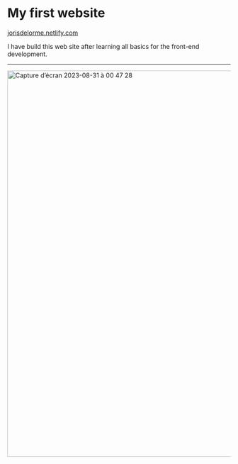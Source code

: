 # My first website
[jorisdelorme.netlify.com](jorisdelorme.netlify.com)

I have build this web site after learning all basics for the front-end development.

---

<img width="871" alt="Capture d’écran 2023-08-31 à 00 47 28" src="https://github.com/joris-delorme/mon-journal/assets/65251696/2d314ef7-7f2e-44a8-9eab-ecfcee61eb83">
